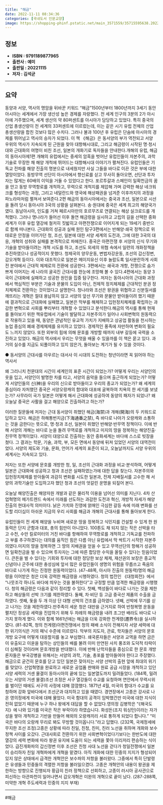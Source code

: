```yaml
---
title: "해금"
date: 2022-11-11 08:34:36
categories: [국내도서 인문교양]
image: https://shopping-phinf.pstatic.net/main_3571559/35715595638.20221108201307.jpg
---
```


## **정보**

- **ISBN : 9791189877965**
- **출판사 : 예미**
- **출판일 : 20221115**
- **저자 : 김석균**

------



## **요약**

동양과 서양, 역사의 명암을 뒤바꾼 키워드 “해금”1500년부터 1800년까지 3세기 동안 아시아는 세계에서 가장 생산성 높은 경제를 자랑했다. 전 세계 인구의 3분의 2가 아시아에 거주했으며, 세계 생산의 약 80퍼센트를 아시아가 담당하고 있었다. 특히 중국의 산업 총생산량이 전 세계의 33퍼센트에 이르렀는데, 이는 같은 시기 유럽 전체의 산업 총생산량을 합친 것보다 많은 수치다. 그러나 불과 100년 후 유럽은 단숨에 아시아의 경제를 뛰어넘고 역사의 승자가 되었다. 이 책 《해금》은 동서양의 부가 역전되고 서양 우위의 역사가 지속되게 된 근원을 찾아 대항해시대로, 그리고 해금령이 시작된 명·청시대와 근대화의 여명이 비친 조선, 일본의 개화기로 독자들을 안내한다.개해의 유럽, 해금의 동아시아제1편 개해의 유럽에서는 중세의 암흑을 벗어난 유럽인들이 자본주의, 과학기술로 무장한 채 해양 개척에 뛰어드는 대항해시대 이야기가 펼쳐진다. 유럽인들은 기독교 전파를 해양 진출의 명분으로 내세웠지만 사실 그들을 바다로 이끈 것은 부에 대한 열망이었다. 동방무역 선단이 아시아에서 향신료를 싣고 무사히 돌아오면, 선단과 투자자는 많게는 60배의 이익을 거둘 수 있었다고 한다. 포르투갈과 스페인이 일확천금의 꿈을 안고 동방 무역항로를 개척하고, 무력으로 개척지를 제압해 가며 강력한 해상 네크워크를 형성하는 과정, 그리고 네덜란드와 영국에 해상패권을 넘겨준 이후까지의 과정을 파노라마처럼 펼쳐서 보여준다.2편 해금의 동아시아에서는 중국과 조선, 일본으로 시선을 돌려 당시 동아시아 3국의 상황을 살펴본다. 송·원대에 중국은 세계 최고의 해양국가였다. 동남아시아, 인도를 거쳐 페르시아만의 호르무즈로 연결되는 해상 실크로드를 개척했다. 그러나 명나라가 들어선 이후 돌연 해금령을 실시하고 고립의 길을 선택한 중화세계가 이후 유럽 열강에 철저히 짓밟히고 아편전쟁으로 이어지게 되는 19세기 중반으로 함께 떠나본다. 근대화의 성공과 실패 원인 탐구3편에서는 반해양·쇄국 정책으로 위태로운 안정을 이어가던 청, 조선, 일본에 대한 서양 세계의 도전과, 그에 대한 3국의 대응, 개혁의 성취와 실패를 본격적으로 파헤친다. 중국은 아편전쟁 후 서양의 신식 무기와 기술을 받아들이려는 개혁 시도를 하고, 조선도 외세의 위협 속에서 일련의 개화정책을 추진하였으나 성공적이지 못했다. 청제국의 양무운동, 변법자강운동, 조선의 갑신정변, 갑오개혁 등이다. 이와 대조적으로 일본은 메이지유신 이후 놀랍도록 일사분란하게 사회 전 분야에서 근대적 체제로의 전환에 성공한다. 3편에서는 쇄국과 개항, 전쟁으로 숨가쁘게 이어지는 세 나라의 굴곡진 근대사를 한눈에 조망해 볼 수 있다.4편에서는 동양 3국이 근대화에 실패하고 성공한 원인을 집중 탐구한다. 저자는 동아시아의 근대화 과정에서 핵심적인 부분은 기술과 문물의 도입이 아닌, 전제적 정치체제를 근대적인 분권 정치체제로 전환하는 것이었다고 설명한다. 청나라와 조선은 왕권을 위협하고 신분질서를 깨뜨리는 개혁은 절대 용납하지 않고 서양의 앞선 무기와 문물만 받아들이려 했기 때문에 결과적으로 근대화에 실패했고, 일본은 막부를 해체하고 입헌정치체제를 확립하는 과감한 변혁으로 사회를 뿌리부터 개혁할 수 있었다고 분석한다.해금의 역사를 통해 현재를 돌아보기 위한 책유럽에서 기술이 발달하고 자본주의가 일어나 사회변혁의 원동력으로 작용하고 있을 때, 동양은 관념적인 유교적 가치가 지배하고 상공업 활동을 천시하는 농업 중심의 폐쇄 경제체제를 유지하고 있었다. 경제적인 풍족에 자만하여 변화의 필요도 느끼지 않았다. 또한 외부의 힘에 의해 문호를 개방할 때까지 내부 갈등에 국력을 소진하고 있었다. 해금의 역사에서 우리는 무엇을 배울 수 있을까를 이 책은 묻고 있다. 과거의 실수를 지금도 되풀이하고 있지 않은가, 돌아보는 계기가 될 수 있을 것이다.

● 동서양의 근대사를 아우르는 대서사
이 시대의 도전하는 청년이라면 꼭 읽어야 하는 역사서

왜 그리니치 천문대의 시간이 세계인의 표준 시간이 되었는가? 어떻게 우리는 서양인의 옷을 입고, 서양인이 발명한 차를 타고, 서양의 음악을 들으며 출근하게 되었는가? 어떻게 서양인들의 신(神)을 우리의 신으로 받아들이고 우리의 종교가 되었는가?
왜 세계의 중심이라 자처했던 중국은 서양오랑캐의 함대와 대포에 굴복하여 치욕의 한 세기를 보냈는가? 사무라이 국가 일본은 어떻게 해서 근대화에 성공하여 동양의 패자가 되었나? 왜 오늘날 중국은 사활을 걸고 해양으로 진출하려고 하는가?

이러한 질문들에 저자는 근대 동서양이 취했던 해금(海禁)과 개해(開海)의 두 키워드로 답하고 있다. 해금은 하해통번지금(下海通番之禁), 즉 바다로 나아가 오랑캐와 소통하는 것을 금한다는 뜻으로, 명·청과 조선, 일본이 취했던 반해양·반무역 정책이다. 이에 반해 서양의 개해는 바다로 눈을 돌려 무역로를 개척하고 미지의 땅을 정복하는 해양진출·친무역 정책이었다.
서양이 대양으로 진출하는 동안 중화세계는 바다에 스스로 빗장을 쳤다. 그 결과는 학문, 기술, 과학, 부, 모든 면에서 동양에 뒤져 있었던 서양의 대역전이었다. 서양의 제도와 기술, 문화, 언어가 세계의 표준이 되고, 오늘날까지도 서양 우위의 세계사는 지속되고 있다.

저자는 또한 서양에 문호를 개방한 청, 일, 조선의 근대화 과정을 비교·분석하여, 어떻게 일본은 근대화에 성공하고 청과 조선은 실패하였는가에 대한 답을 찾는다. 자본주의와 입헌정치체제를 받아들여 과감히 변화를 시도한 일본과, 전제 지배질서를 고수한 채 서양의 과학기술만 도입하고자 했던 청과 조선의 엇갈린 운명을 되짚어 본다.

오늘날 해양진출은 해양자원 개발과 같은 물리적 이용을 넘어선 의미를 지닌다. 4차 산업혁명의 메가트렌드 속에서 미래를 선도하는 과감한 도전과 혁신, 개방적 자세가 해양진출의 현대사적 의미이다.
낡은 가치와 진영에 얽매인 극심한 갈등 속에 미래 변화를 선도할 리더십이 아쉬운 지금의 우리 사회를 해금과 개해의 근대사를 통해 돌아보게 한다.

유럽인들이 전 세계 해양을 누비며 새로운 땅을 정복하고 식민지를 건설할 수 있게 한 원동력은 단지 군함과 대포, 총의 힘만이 아니었다. 100톤도 채 되지 않는 작은 선박을 타고 수천, 수만 킬로미터의 거친 바다를 항해하여 무역항로를 개척하고 기독교를 전파하고 부를 추구하겠다는 대의를 움직인 힘은 다름 아닌 유럽에서 막 싹트기 시작한 자본주의였다.미지의 땅을 정복하면 그 땅의 지배권을 얻을 수 있고 무역선단의 항해가 성공하면 일확천금을 벌 수 있으며 투자자는 그에 따른 합당한 수익을 올릴 수 있다는 믿음이었다. 큰돈을 벌 수 있다는 기회와 투자에 대한 정당한 보상 체제, 재산권의 보장은 종교적 신념이나 군주에 대한 충성심에 앞서 많은 유럽인들이 생명의 위험을 무릅쓰고 죽음의 바다로 나가게 하는 진정한 원동력이었다. (47-48쪽, 아시아 진출의 원동력)명의 해금령을 이어받은 청은 더욱 강력한 해금령을 시행하였다. 청의 법전인 《대청회전》에서 “나뭇조각 하나도 바다에 띄우는 것을 불허한다”고 규정할 만큼 엄격한 해금령을 시행했다. 청의 해금령은 다음과 같이 정리할 수 있다. 첫째, 백성들이 바다로 나가는 것을 제한하고 해상들의 선박 크기를 제한하였다. 둘째, 차·비단 등 고급 중국산 제품의 수출을 금하였다. 셋째, 돛을 두 개 이상 단 대형 선박의 건조를 금하였다. 넷째, 선박에 무기를 싣고 나가는 것을 제한하였다.만주족이 세운 청은 대만을 근거지로 하여 반청복명 운동을 펼치던 정성공 세력을 진압하기 위해 두 차례의 해금령을 내려 조그만 배라도 바다로 나가지 못하게 했다. 이와 함께 1661년에는 해금을 더욱 강화한 천계령(遷界令)을 실시하였다. (81-82쪽, 청의 천계령)아편전쟁에서 청의 패배 소식이 전해지자 서양 세력에 대한 위기의식은 거의 패닉 수준에 이르렀다. 막부의 지도자, 관료, 학자들은 서양의 문호개방 요구에 어떻게 대응할지를 놓고 부심했다. 쇄국론자들은 서양과 교역을 하면 금은이 유출되고 이윤을 탐하는 상인들의 배를 불려 이미 만연된 사치 풍조와 도덕적 타락이 더 심해질 것이라며 문호개방을 반대했다. 이에 반해 난학자들을 중심으로 한 문호 개방론자들은 부국강병을 위해서는 서양의 과학, 기술, 총포를 받아들여야 한다고 주장했다.해금으로 굳건히 문호를 닫고 있던 일본은 잦아지는 서양 선박의 출현 앞에 최대의 위기를 맞았다. 산업혁명을 완료하고 새로운 공업품 판매와 원료 공급 시장을 개척하고 있던 서양 세력의 거센 물결이 동아시아의 끝에 있는 일본열도까지 밀려들었다. (184쪽, 밀려오는 서양의 거센 물결)조선 조정은 서구 열강들이 수교를 요청하며 연안에서 무력시위를 벌이던 때에도 서구의 사정에 대해 깜깜했다. 1871년 4월, 미국의 함대가 수교를 요청하며 강화 앞바다에서 조선군과 대치하고 있을 때였다. 경연장에서 고종은 강사로 나온 영의정에게 미국에 대해 물었다. 미국 함대의 공격이 임박했건만 미국에 대한 지식이 전혀 없었기 때문에 누구 하나 왕에게 대답을 할 수 없었다.영의정 김병학은 “《해국도지》에 나와 있기를 미국은 작은 부락이라 하였습니다. 화성돈(조지 워싱턴)이라는 자가 성을 쌓아 개척하고 기반을 만들어 해외의 오랑캐끼리 서로 통하게 되었다 합니다.” “미국은 바다의 오랑캐 무리로 봐도 무방할 것이옵니다.”라고 답했다. (232쪽, 국제정세에 무지한 조선 조정)고종은 상황에 따라 친일, 친청, 친미, 친러 노선을 취하며 개화와 보수 정책 사이를 오갔다. 근대사회로 전환하기 위한 사회변혁이었다기보다는 한반도에 대한 열강의 세력 변화에 따라 왕권 유지에 도움이 되는 세력을 쫓아 이리저리 편승하는 식이었다. 급진개화파의 갑신정변 이후 조선은 친청 사대 노선을 걷다가 청일전쟁에서 일본이 승리하자 친일 개혁파에게 개혁을 맡겼다. 아직 개화에 대한 민중의 지지가 형성되어 있지 않은 상태에서 급격한 개혁안은 보수파의 저항을 불러왔다. 그중에서 특히 단발령은 유생들과 민중들의 격렬한 저항을 불러일으켰다. 고종은 개혁안의 내용이 왕권을 제한하는 방향으로 진행되자 황급히 친러 정책으로 선회하고, 고종이 러시아 공사관으로 피신하는 아관파천이 일어나면서 갑오개혁은 미완의 개혁으로 끝이 났다. (287-288쪽, 미약한 개혁 주도세력과 민중의 지지 부재)

------

#해금


